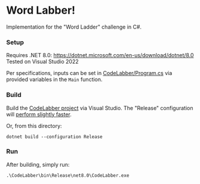# Word Labber!

Implementation for the "Word Ladder" challenge in C#.

### Setup
Requires .NET 8.0: https://dotnet.microsoft.com/en-us/download/dotnet/8.0
Tested on Visual Studio 2022

Per specifications, inputs can be set in [CodeLabber/Program.cs](CodeLabber/Program.cs) via provided variables in the `Main` function.

### Build

Build the [CodeLabber project](CodeLabber/) via Visual Studio. The "Release" configuration will [perform slightly faster](https://learn.microsoft.com/en-us/visualstudio/debugger/how-to-set-debug-and-release-configurations?view=vs-2022).

Or, from this directory:
```pwsh
dotnet build --configuration Release
```

### Run

After building, simply run:
```pwsh
.\CodeLabber\bin\Release\net8.0\CodeLabber.exe
```
